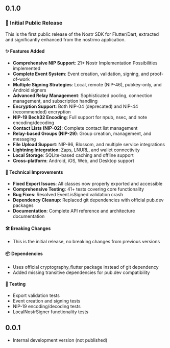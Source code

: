 ## 0.1.0

### 🎉 Initial Public Release

This is the first public release of the Nostr SDK for Flutter/Dart, extracted and significantly enhanced from the nostrmo application.

#### ✨ Features Added
- **Comprehensive NIP Support**: 21+ Nostr Implementation Possibilities implemented
- **Complete Event System**: Event creation, validation, signing, and proof-of-work
- **Multiple Signing Strategies**: Local, remote (NIP-46), pubkey-only, and Android signers
- **Advanced Relay Management**: Sophisticated pooling, connection management, and subscription handling
- **Encryption Support**: Both NIP-04 (deprecated) and NIP-44 (recommended) encryption
- **NIP-19 Bech32 Encoding**: Full support for npub, nsec, and note encoding/decoding
- **Contact Lists (NIP-02)**: Complete contact list management
- **Relay-based Groups (NIP-29)**: Group creation, management, and messaging
- **File Upload Support**: NIP-96, Blossom, and multiple service integrations
- **Lightning Integration**: Zaps, LNURL, and wallet connectivity
- **Local Storage**: SQLite-based caching and offline support
- **Cross-platform**: Android, iOS, Web, and Desktop support

#### 🔧 Technical Improvements
- **Fixed Export Issues**: All classes now properly exported and accessible
- **Comprehensive Testing**: 41+ tests covering core functionality
- **Bug Fixes**: Resolved Event.isSigned validation crash
- **Dependency Cleanup**: Replaced git dependencies with official pub.dev packages
- **Documentation**: Complete API reference and architecture documentation

#### 🛠 Breaking Changes
- This is the initial release, no breaking changes from previous versions

#### 📦 Dependencies
- Uses official cryptography_flutter package instead of git dependency
- Added missing transitive dependencies for pub.dev compatibility

#### 🧪 Testing
- Export validation tests
- Event creation and signing tests  
- NIP-19 encoding/decoding tests
- LocalNostrSigner functionality tests

## 0.0.1

* Internal development version (not published)
